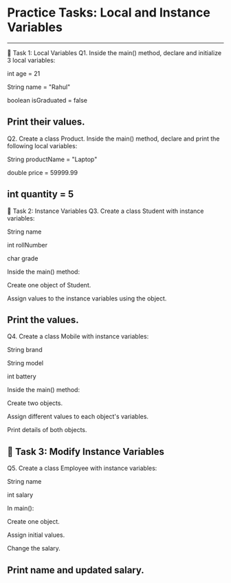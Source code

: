 # Practice Tasks: Local and Instance Variables
----------------------------------------------------

🔹 Task 1: Local Variables
Q1.
Inside the main() method, declare and initialize 3 local variables:

int age = 21

String name = "Rahul"

boolean isGraduated = false

Print their values.
---------------------------------------------------------------------------------
Q2.
Create a class Product.
Inside the main() method, declare and print the following local variables:

String productName = "Laptop"

double price = 59999.99

int quantity = 5
--------------------------------------------------------------------------

🔹 Task 2: Instance Variables
Q3.
Create a class Student with instance variables:

String name

int rollNumber

char grade

Inside the main() method:

Create one object of Student.

Assign values to the instance variables using the object.

Print the values.
-------------------------------------------------------------------------------

Q4.
Create a class Mobile with instance variables:

String brand

String model

int battery

Inside the main() method:

Create two objects.

Assign different values to each object's variables.

Print details of both objects.

🔹 Task 3: Modify Instance Variables
--------------------------------------------------------------------------------
Q5.
Create a class Employee with instance variables:

String name

int salary

In main():

Create one object.

Assign initial values.

Change the salary.

Print name and updated salary.
----------------------------------------------------------------------------------------------------